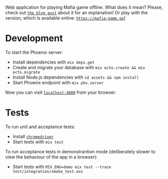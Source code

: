Web application for playing Mafia game offline. What does it mean? Please, check out [`the blog post`](https://ihar.me/elixir/2018/10/26/mafia-werewolf-game-elixir-phoenix-elm/) about it for an explanation! Or play with the version, which is available online: [`https://mafia-game.gq`](https://mafia-game.gq)]

# Development

To start the Phoenix server:

  * Install dependencies with `mix deps.get`
  * Create and migrate your database with `mix ecto.create && mix ecto.migrate`
  * Install Node.js dependencies with `cd assets && npm install`
  * Start Phoenix endpoint with `mix phx.server`

Now you can visit [`localhost:4000`](http://localhost:4000) from your browser.

# Tests

To run unit and acceptance tests:

  * Install [`chromedriver`](http://chromedriver.chromium.org/getting-started)
  * Start tests with `mix test`

To run acceptance tests in demonstrantion mode (deliberately slower to view the behaviour of the app in a browser):

  * Start tests with `MIX_ENV=demo mix test --trace test/integration/smoke_test.exs`
